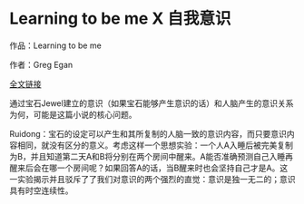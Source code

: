 <h1>Learning to be me X 自我意识</h1>

作品：Learning to be me

作者：Greg Egan

[全文链接](https://www.dropbox.com/s/1e2y86gibezxl6u/Learning%20to%20Be%20Me_Egan.pdf?dl=0)

通过宝石Jewel建立的意识（如果宝石能够产生意识的话）和人脑产生的意识关系为何，可能是这篇小说的核心问题。

Ruidong：宝石的设定可以产生和其所复制的人脑一致的意识内容，而只要意识内容相同，就没有区分的意义。考虑这样一个思想实验：一个人A入睡后被完美复制为B，并且知道第二天A和B将分别在两个房间中醒来。A能否准确预测自己入睡再醒来后会在哪一个房间呢？如果回答A的话，当B醒来时也会坚持自己才是A。这一实验揭示并且驳斥了了我们对意识的两个强烈的直觉：意识是独一无二的；意识具有时空连续性。
